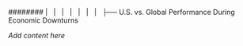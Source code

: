 ######## |   |   |   |   |   |   |   ├── U.S. vs. Global Performance During Economic Downturns

*Add content here*